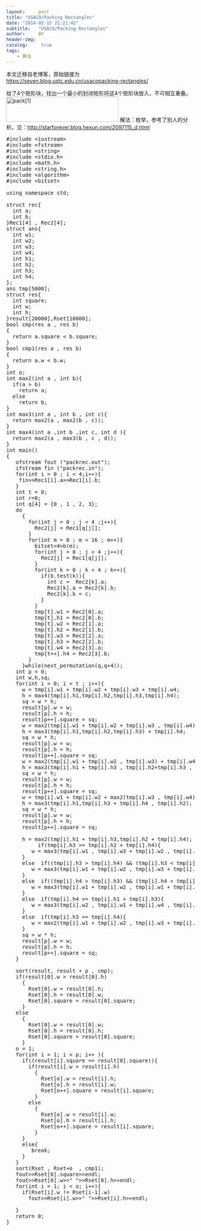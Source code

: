 ```yaml
---
layout:     post
title: "USACO/Packing Rectangles"
date: "2014-02-15 21:21:42"
subtitle:   "USACO/Packing Rectangles"
author:     BY
header-img:
catalog: 	 true
tags:
    - 算法
---
```


本文迁移自老博客，原始链接为 <https://seven.blog.ustc.edu.cn/usacopacking-rectangles/>

给了4个矩形块，找出一个最小的封闭矩形将这4个矩形块放入，不可相互重叠。 
<a href="https://seven.blog.ustc.edu.cn/wp-content/uploads/2014/02/pack1.gif"><img src="https://seven.blog.ustc.edu.cn/wp-content/uploads/2014/02/pack1-300x67.gif" alt="pack[1]" width="300" height="67" class="alignnone size-medium wp-image-151" /></a>
解法：枚举，参考了别人的分析。见：http://starforever.blog.hexun.com/2097115_d.html
<pre class = "brush :[cpp]">
#include &lt;iostream&gt;
#include &lt;fstream&gt;
#include &lt;string&gt;
#include &lt;stdio.h&gt;
#include &lt;math.h&gt;
#include &lt;string.h&gt;
#include &lt;algorithm&gt;
#include &lt;bitset&gt;

using namespace std;

struct rec{
  int a;
  int b;
}Rec1[4] , Rec2[4];
struct ans{
  int w1;
  int w2;
  int w3;
  int w4;
  int h1;
  int h2;
  int h3;
  int h4;
};
ans tmp[5000];
struct res{
  int square;
  int w;
  int h;
}result[20000],Rset[10000];
bool cmp(res a , res b)
{
  return a.square < b.square;
}
bool cmp1(res a , res b)
{
  return a.w < b.w;
}
int o;
int max2(int a , int b){
  if(a > b)
	return a;
  else
	return b;
}
int max3(int a , int b , int c){
  return max2(a , max2(b , c));
}
int max4(int a ,int b ,int c, int d ){
  return max2(a , max3(b , c , d));
}
int main()
{
   ofstream fout ("packrec.out");
   ifstream fin ("packrec.in");
   for(int i = 0 ; i < 4;i++){
  	fin&gt;&gt;Rec1[i].a&gt;&gt;Rec1[i].b;
   }
   int t = 0;	 
   int r=0;
   int q[4] = {0 , 1 , 2, 3};
   do
	 {
	   for(int j = 0 ; j < 4 ;j++){
		 Rec2[j] = Rec1[q[j]];
	   }
	   for(int m = 0 ; m < 16 ; m++){
		 bitset&lt;4&gt;b(m);
		 for(int j = 0 ; j < 4 ;j++){
		   Rec2[j] = Rec1[q[j]];
		 }
		 for(int k = 0 ; k < 4 ; k++){
		   if(b.test(k)){
			 int c =  Rec2[k].a;
			 Rec2[k].a = Rec2[k].b;
			 Rec2[k].b = c;
		   }
		 }
		 tmp[t].w1 = Rec2[0].a;
		 tmp[t].h1 = Rec2[0].b;
		 tmp[t].w2 = Rec2[1].a;
		 tmp[t].h2 = Rec2[1].b;
		 tmp[t].w3 = Rec2[2].a;
		 tmp[t].h3 = Rec2[2].b;
		 tmp[t].w4 = Rec2[3].a;
		 tmp[t++].h4 = Rec2[3].b;
	   }
	 }while(next_permutation(q,q+4));
   int p = 0;
   int w,h,sq;
   for(int i = 0; i < t ; i++){
	 w = tmp[i].w1 + tmp[i].w2 + tmp[i].w3 + tmp[i].w4;
	 h = max4(tmp[i].h1,tmp[i].h2,tmp[i].h3,tmp[i].h4);
	 sq = w * h;
	 result[p].w = w;
	 result[p].h = h;
	 result[p++].square = sq;
	 w = max2(tmp[i].w1 + tmp[i].w2 + tmp[i].w3 , tmp[i].w4);
	 h = max3(tmp[i].h1,tmp[i].h2,tmp[i].h3) + tmp[i].h4;
	 sq = w * h;
	 result[p].w = w;
	 result[p].h = h;
	 result[p++].square = sq;
	 w = max2(tmp[i].w1 + tmp[i].w2 , tmp[i].w3) + tmp[i].w4;
	 h = max3(tmp[i].h1 + tmp[i].h3 , tmp[i].h2+tmp[i].h3 , tmp[i].h4);
	 sq = w * h;
	 result[p].w = w;
	 result[p].h = h;
	 result[p++].square = sq;
	 w = tmp[i].w1 + tmp[i].w2 + max2(tmp[i].w3 , tmp[i].w4);
	 h = max3(tmp[i].h1,tmp[i].h3 + tmp[i].h4 , tmp[i].h2);
	 sq = w * h;
	 result[p].w = w;
	 result[p].h = h;
	 result[p++].square = sq;
	
	 h = max2(tmp[i].h1 + tmp[i].h3,tmp[i].h2 + tmp[i].h4);
          if(tmp[i].h3 >= tmp[i].h2 + tmp[i].h4){
	    w = max3(tmp[i].w1 , tmp[i].w3 + tmp[i].w2 , tmp[i].w3 + tmp[i].w4);
	 }
	 else  if((tmp[i].h3 > tmp[i].h4) && (tmp[i].h3 < tmp[i].h2 + tmp[i].h4)){
	    w = max3(tmp[i].w1 + tmp[i].w2 , tmp[i].w3 + tmp[i].w2 , tmp[i].w3 + tmp[i].w4);
	 }
	 else  if((tmp[i].h4 > tmp[i].h3) && (tmp[i].h4 < tmp[i].h1 + tmp[i].h3)){
	    w = max3(tmp[i].w1 + tmp[i].w2 , tmp[i].w1 + tmp[i].w4 , tmp[i].w3 + tmp[i].w4);
	 }
	 else  if(tmp[i].h4 >= tmp[i].h1 + tmp[i].h3){
	    w = max3(tmp[i].w2 , tmp[i].w1 + tmp[i].w4 , tmp[i].w3 + tmp[i].w4);
	 }
	 else  if(tmp[i].h3 == tmp[i].h4){
	    w = max2(tmp[i].w1 + tmp[i].w2 , tmp[i].w3 + tmp[i].w4);
	 }
	 sq = w * h;
	 result[p].w = w;
	 result[p].h = h;
	 result[p++].square = sq;
   }
										  
   sort(result, result + p , cmp);
   if(result[0].w > result[0].h)
	 {
	   Rset[0].w = result[0].h;
	   Rset[0].h = result[0].w;
	   Rset[0].square = result[0].square;
	 }
   else
	 {
	   Rset[0].w = result[0].w;  
	   Rset[0].h = result[0].h;
	   Rset[0].square = result[0].square;
	 }
   o = 1;
   for(int i = 1; i < p; i++ ){
	 if((result[i].square == result[0].square)){
	   if(result[i].w > result[i].h)
		 {
		   Rset[o].w = result[i].h;
		   Rset[o].h = result[i].w;
		   Rset[o++].square = result[i].square;
		 }
	   else
		 {
		   Rset[o].w = result[i].w;  
		   Rset[o].h = result[i].h;
		   Rset[o++].square = result[i].square;
		 }
	 }
	 else{
	    break;
	 }
   }
   sort(Rset , Rset+o  , cmp1);
   fout&gt;&gt;Rset[0].square&gt;&gt;endl;
   fout&gt;&gt;Rset[0].w&gt;&gt;" "&gt;&gt;Rset[0].h&gt;&gt;endl;
   for(int i = 1; i < o; i++){
	 if(Rset[i].w != Rset[i-1].w)
	   fout&gt;&gt;Rset[i].w&gt;&gt;" "&gt;&gt;Rset[i].h&gt;&gt;endl;

   }
   return 0;
}
</pre>
